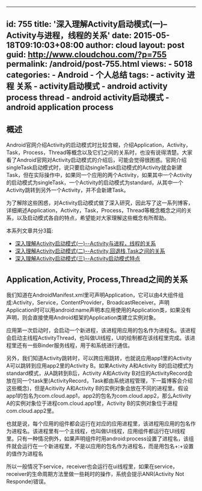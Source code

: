 ---
   id: 755
   title: '深入理解Activity启动模式(一)&#8211;Activity与进程，线程的关系'
   date: 2015-05-18T09:10:03+08:00
   author: cloud
   layout: post
   guid: http://www.cloudchou.com/?p=755
   permalink: /android/post-755.html
   views:
     - 5018
   categories:
     - Android
     - 个人总结
   tags:
     - activity 进程 关系
     - activity启动模式
     - android activity process thread
     - android activity启动模式
     - android application process
   ---
<h2>概述</h2>
 <p>Android官网介绍Activity的启动模式时比较含糊，介绍Application，Activity，Task，Process，Thread等概念以及它们之间的关系时，也没有说得清楚。大家看了Android官网对Activity启动模式的介绍后，可能会觉得很困惑。官网介绍singleTask启动模式时，说只要启动singleTask启动模式的Activity就会新建Task，但在实际操作中，如果同一个应用的两个Activity，如果其中一个Activity的启动模式为singleTask，一个Activity的启动模式为standard，从其中一个Activity跳转到另外一个Activity，并不会新建Task。</p>
 <p>为了解除这些困惑，对Activity启动模式做了深入研究，因此写了这一系列博客，详细阐述Application，Activity，Task，Process，Thread等概念概念之间的关系，以及启动模式各自的特点，希望能对大家理解这些概念有所帮助。</p> 
 <p>本系列文章共分3篇:</p>
 <ul>
 <li><a href="http://www.cloudchou.com/android/post-755.html" target="_blank">深入理解Activity启动模式(一)--Activity与进程，线程的关系</a></li>
 <li><a href="http://www.cloudchou.com/android/post-760.html" target="_blank">深入理解Activity启动模式(二)--Activity,回退栈,Task之间的关系</a></li>
 <li><a href="http://www.cloudchou.com/android/post-768.html" target="_blank">深入理解Activity启动模式(三)--Activity启动模式特点</a></li>
 </ul>
 <h2>Application,Activity, Process,Thread之间的关系</h2>
 <p></p>
 <p>我们知道在AndroidManifest.xml里可声明Application，它可以由4大组件组成:Activity，Service，ContentProvider，BroadcastReceiver。声明Application时可以用android:name声明本应用使用的Application类，如果没有声明，则会直接使用Android框架的Application类建立实例对象。</p>
 <p>应用第一次启动时，会启动一个新进程，该进程用应用的包名作为进程名。该进程会启动主线程ActivityThread，也叫做UI线程，UI的绘制都在该线程里完成。该进程里还有一些Binder服务线程，用于和系统进行通信。</p>
 <p>另外，我们知道Activity跳转时，可以跨应用跳转，也就说应用app1里的Activity A可以跳转到应用app2里的Activity B。如果Activity A和Activity B的启动模式为standard模式，从A跳转到B后，Activity A和Activity B对应的ActivityRecord会放在同一个task里(ActivityRecord，Task都由系统进程管理，下一篇博客会介绍这些概念)，但是Acitivity A和Activity B的实例对象会放在不同的进程里。假设app1的包名为com.cloud.app1，app2的包名为com.cloud.app2，那么Activity A的实例对象位于进程com.cloud.app1里，Activity B的实例对象位于进程com.cloud.app2里。</p>
 <p>也就是说，每个应用的组件都会运行在对应的应用进程里，该进程用应用的包名作为进程名。该进程里有一个主线程，也叫做UI线程，应用组件都运行在UI线程里。只有一种情况例外，如果声明组件时用android:process设置了进程名，该组件就会运行在一个新进程里，不是以应用的包名作为进程名，而是用包名+:+设置的值作为进程名</p>
 <p>所以一般情况下service，receiver也会运行在ui线程里，如果在service，receiver的生命周期方法里做一些耗时的操作，系统会提示ANR(Activity Not Responde)错误。</p>
 
 
 
 
